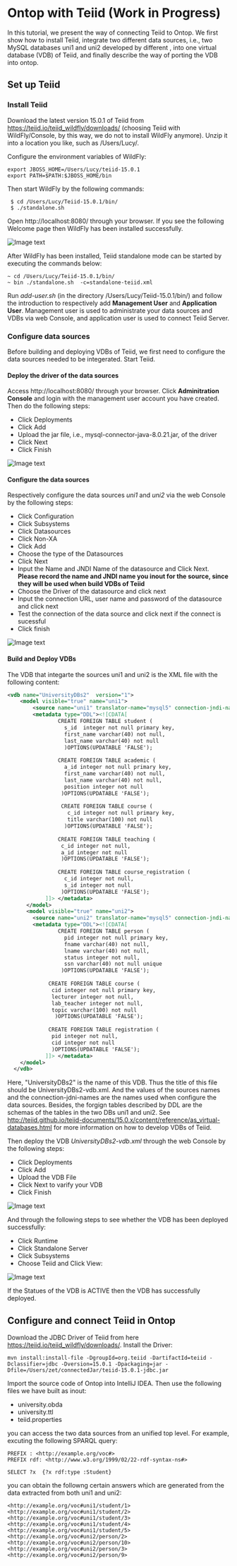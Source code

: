# Ontop with Teiid (Work in Progress) 

In this tutorial, we present the way of connecting Teiid to Ontop.
We first show how to install Teiid, integrate two different data sources, i.e., two MySQL databases uni1 and uni2 
developed by different , into one virtual database (VDB) of Teiid, and finally describe the way of porting the VDB into ontop.

##  Set up Teiid

### Install Teiid

Download the latest version 15.0.1 of Teiid from https://teiid.io/teiid_wildfly/downloads/ 
(choosing Teiid with WildFly/Console, by this way, we do not to install WildFly anymore). 
Unzip it into a location you like, such as /Users/Lucy/.

Configure the environment variables of WildFly:
``` 
export JBOSS_HOME=/Users/Lucy/teiid-15.0.1
export PATH=$PATH:$JBOSS_HOME/bin
```
Then start WildFly by the following commands:
``` 
 $ cd /Users/Lucy/Teiid-15.0.1/bin/
 $ ./standalone.sh
```

Open http://localhost:8080/ through your browser. If you see the following Welcome page then WildFly has been installed successfully.

![Image text](img/WildFly.png)

After WildFly has been installed, Teiid standalone mode can be started by executing the commands below:
``` 
~ cd /Users/Lucy/Teiid-15.0.1/bin/
~ bin ./standalone.sh  -c=standalone-teiid.xml
```

Run *add-user.sh* (in the directory /Users/Lucy/Teiid-15.0.1/bin/) and follow the introduction to respectively add **Management User** and **Application User**. Management user is used to administrate your data sources and VDBs via web Console, and application user is used to connect Teiid Server.

### Configure data sources

Before building and deploying VDBs of Teiid, we first need to configure the data sources needed to be integerated. Start Teiid.

#### Deploy the driver of the data sources

Access http://localhost:8080/ through your browser. Click **Adminitration Console** and login with the management user account you have created. Then do the following steps:
* Click Deployments
* Click Add
* Upload the jar file, i.e., mysql-connector-java-8.0.21.jar, of the driver
* Click Next
* Click Finish

![Image text](img/deployDriver.png)

#### Configure the data sources

Respectively configure the data sources *uni1* and *uni2* via the web Console by the following steps:
* Click Configuration
* Click Subsystems
* Click Datasources
* Click Non-XA
* Click Add
* Choose the type of the Datasources
* Click Next
* Input the Name and JNDI Name of the datasource and Click Next.
  **Please record the name and JNDI name you inout for the source, since they will be used when build VDBs of Teiid**
* Choose the Driver of the datasource and click next
* Input the connection URL, user name and password of the datasource and click next
* Test the connection of the data source and click next if the connect is sucessful
* Click finish

![Image text](img/congData.png)

#### Build and Deploy VDBs

The VDB that integarte the sources uni1 and uni2 is the XML file with the following content:
```xml
<vdb name="UniversityDBs2"  version="1">
    <model visible="true" name="uni1">
        <source name="uni1" translator-name="mysql5" connection-jndi-name="java:/MySqlUni1"/>
        <metadata type="DDL"><![CDATA[
                CREATE FOREIGN TABLE student (
                  s_id  integer not null primary key,
                  first_name varchar(40) not null,
                  last_name varchar(40) not null
                  )OPTIONS(UPDATABLE 'FALSE');
                  
                CREATE FOREIGN TABLE academic (
                  a_id integer not null primary key,
                  first_name varchar(40) not null,
                  last_name varchar(40) not null,
                  position integer not null
                 )OPTIONS(UPDATABLE 'FALSE');
                 
                 CREATE FOREIGN TABLE course (
                   c_id integer not null primary key,
                   title varchar(100) not null
                  )OPTIONS(UPDATABLE 'FALSE');
                  
                CREATE FOREIGN TABLE teaching (
                 c_id integer not null,
                 a_id integer not null
                 )OPTIONS(UPDATABLE 'FALSE');
                 
                CREATE FOREIGN TABLE course_registration (
                  c_id integer not null,
                  s_id integer not null
                 )OPTIONS(UPDATABLE 'FALSE');
            ]]> </metadata>   
      </model> 
      <model visible="true" name="uni2">
        <source name="uni2" translator-name="mysql5" connection-jndi-name="java:/MySqlUni2"/>
        <metadata type="DDL"><![CDATA[
                CREATE FOREIGN TABLE person (
                  pid integer not null primary key,
                  fname varchar(40) not null,
                  lname varchar(40) not null,
                  status integer not null,
                  ssn varchar(40) not null unique
                 )OPTIONS(UPDATABLE 'FALSE');
                 
             CREATE FOREIGN TABLE course (
              cid integer not null primary key,
              lecturer integer not null,
              lab_teacher integer not null,
              topic varchar(100) not null
               )OPTIONS(UPDATABLE 'FALSE');
               
             CREATE FOREIGN TABLE registration (
              pid integer not null,
              cid integer not null
              )OPTIONS(UPDATABLE 'FALSE');
            ]]> </metadata>                
    </model>    
  </vdb>
 ```
Here, "UniversityDBs2" is the name of this VDB. Thus the title of this file should be UniversityDBs2-vdb.xml. And the values of the sources names and the connection-jdni-names are the names used when configure the data sources. Besides, the forgign tables described by DDL are the schemas of the tables in the two DBs uni1 and uni2. See http://teiid.github.io/teiid-documents/15.0.x/content/reference/as_virtual-databases.html for more information on how to develop VDBs of Teiid.

Then deploy the VDB *UniversityDBs2-vdb.xml* through the web Console by the following steps:
* Click Deployments
* Click Add
* Upload the VDB File
* Click Next to varify your VDB
* Click Finish

![Image text](img/deployVDB.png)

And through the following steps to see whether the VDB has been deployed successfully:
* Click Runtime
* Click Standalone Server
* Click Subsystems
* Choose Teiid and Click View:

![Image text](img/checkVDB.png)

If the Statues of the VDB is ACTIVE then the VDB has successfully deployed.

## Configure and connect Teiid in Ontop

Download the JDBC Driver of Teiid from here <https://teiid.io/teiid_wildfly/downloads/>. Install the Driver:
 ```shell
 mvn install:install-file -DgroupId=org.teiid -DartifactId=teiid -Dclassifier=jdbc -Dversion=15.0.1 -Dpackaging=jar -Dfile=/Users/zet/connectedJar/teiid-15.0.1-jdbc.jar
 ```

Import the source code of Ontop into IntelliJ IDEA. Then use the following files we have built as inout:
* university.obda
* university.ttl
* teiid.properties

you can access the two data sources from an unified top level. For example, excuting the following SPARQL query:

```sparql
PREFIX : <http://example.org/voc#>
PREFIX rdf: <http://www.w3.org/1999/02/22-rdf-syntax-ns#>
 
SELECT ?x  {?x rdf:type :Student} 
 ```
you can obtain the followng certain answers which are generated from the data extracted from both uni1 and uni2:
 ```
<http://example.org/voc#uni1/student/1>
<http://example.org/voc#uni1/student/2>
<http://example.org/voc#uni1/student/3>
<http://example.org/voc#uni1/student/4>
<http://example.org/voc#uni1/student/5>
<http://example.org/voc#uni2/person/2>
<http://example.org/voc#uni2/person/10>
<http://example.org/voc#uni2/person/3>
<http://example.org/voc#uni2/person/9>
```
